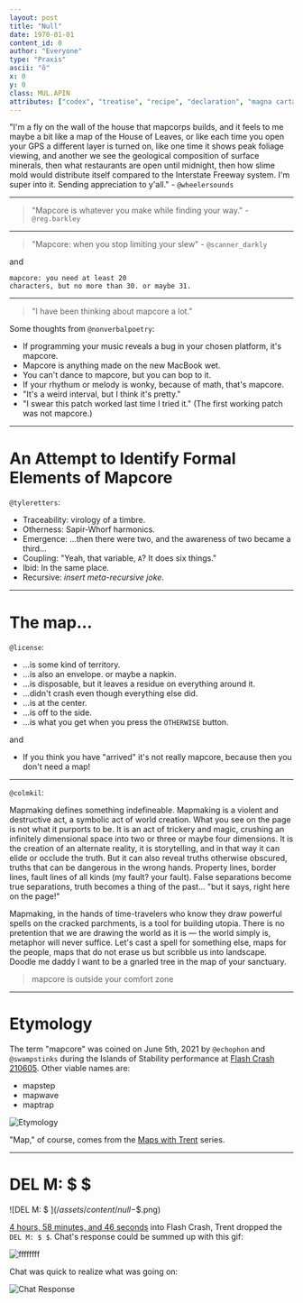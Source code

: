 ```yaml
---
layout: post
title: "Null"
date: 1970-01-01
content_id: 0
author: "Everyone"
type: "Praxis"
ascii: "õ"
x: 0
y: 0
class: MUL.APIN
attributes: ["codex", "treatise", "recipe", "declaration", "magna carta", "mapcore"]
---
```

"I'm a fly on the wall of the house that mapcorps builds, and it feels to me maybe a bit like a map of the House of Leaves, or like each time you open your GPS a different layer is turned on, like one time it shows peak foliage viewing, and another we see the geological composition of surface minerals, then what restaurants are open until midnight, then how slime mold would distribute itself compared to the Interstate Freeway system. I'm super into it. Sending appreciation to y'all." - `@wheelersounds`

---

> "Mapcore is whatever you make while finding your way." - `@reg.barkley`

---

> "Mapcore: when you stop limiting your slew" - `@scanner_darkly`

and

```
mapcore: you need at least 20
characters, but no more than 30. or maybe 31.
```

---

> "I have been thinking about mapcore a lot."

Some thoughts from `@nonverbalpoetry`:

 - If programming your music reveals a bug in your chosen platform, it's mapcore.
 - Mapcore is anything made on the new MacBook wet.
 - You can't dance to mapcore, but you can bop to it.
 - If your rhythum or melody is wonky, because of math, that's mapcore.
 - "It's a weird interval, but I think it's pretty."
 - "I swear this patch worked last time I tried it." (The first working patch was not mapcore.)

---

# An Attempt to Identify Formal Elements of Mapcore

`@tyleretters`:

 - Traceability: virology of a timbre.
 - Otherness: Sapir-Whorf harmonics.
 - Emergence: ...then there were two, and the awareness of two became a third...
 - Coupling: "Yeah, that variable, `A`? It does six things."
 - Ibid: In the same place.
 - Recursive: *insert meta-recursive joke*.

---

# The map...

`@license`:

 - ...is some kind of territory.
 - ...is also an envelope. or maybe a napkin.
 - ...is disposable, but it leaves a residue on everything around it.
 - ...didn't crash even though everything else did.
 - ...is at the center.
 - ...is off to the side.
 - ...is what you get when you press the `OTHERWISE` button.

and

 - If you think you have "arrived" it's not really mapcore, because then you don't need a map!

---

`@colmkil`:

Mapmaking defines something indefineable. Mapmaking is a violent and destructive act, a symbolic act of world creation. What you see on the page is not what it purports to be. It is an act of trickery and magic, crushing an infinitely dimensional space into two or three or maybe four dimensions. It is the creation of an alternate reality, it is storytelling, and in that way it can elide or occlude the truth. But it can also reveal truths otherwise obscured, truths that can be dangerous in the wrong hands. Property lines, border lines, fault lines of all kinds (my fault? your fault). False separations become true separations, truth becomes a thing of the past... "but it says, right here on the page!" 

Mapmaking, in the hands of time-travelers who know they draw powerful spells on the cracked parchments, is a tool for building utopia. There is no pretention that we are drawing the world as it is — the world simply is, metaphor will never suffice. Let's cast a spell for something else, maps for the people, maps that do not erase us but scribble us into landscape. Doodle me daddy I want to be a gnarled tree in the map of your sanctuary.

> mapcore is outside your comfort zone

---

# Etymology

The term "mapcore" was coined on June 5th, 2021 by `@echophon` and `@swampstinks` during the Islands of Stability performance at [Flash Crash 210605](https://flashcrash.net). Other viable names are:

 - mapstep
 - mapwave
 - maptrap

![Etymology](/assets/content/null-etymology.png)

"Map," of course, comes from the [Maps with Trent](https://llllllll.co/t/31528) series.

---

# DEL M: $ $

![DEL M: $ $](/assets/content/null-$$.png)

[4 hours, 58 minutes, and 46 seconds](https://www.twitch.tv/videos/1046928056) into Flash Crash, Trent dropped the `DEL M: $ $`. Chat's response could be summed up with this gif:

![ffffffff](/assets/content/null-ffffffff.gif)

Chat was quick to realize what was going on:

![Chat Response](/assets/content/null-chat-response.png)